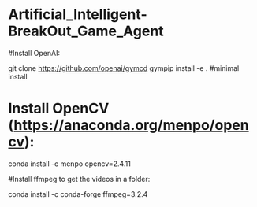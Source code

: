 # Artificial_Intelligent-BreakOut_Game_Agent

#Install OpenAI:

git clone https://github.com/openai/gymcd gympip install -e .  #minimal install

# Install OpenCV (https://anaconda.org/menpo/opencv):

conda install -c menpo opencv=2.4.11

#Install ffmpeg to get the videos in a folder:

conda install -c conda-forge ffmpeg=3.2.4 
